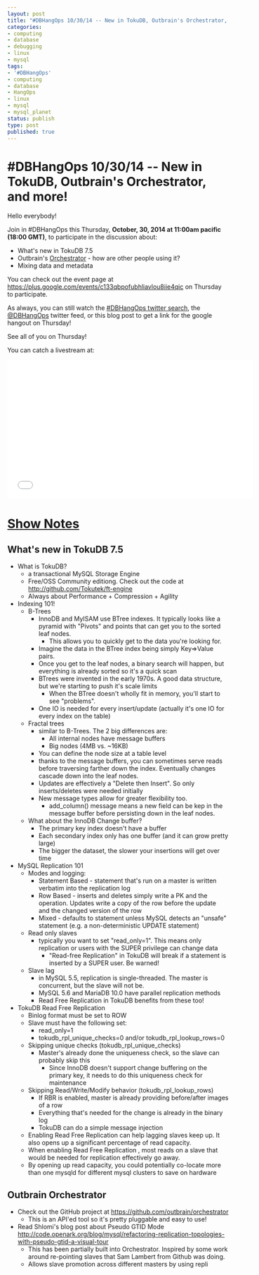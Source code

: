 ```yaml
---
layout: post
title: "#DBHangOps 10/30/14 -- New in TokuDB, Outbrain's Orchestrator, and more!"
categories:
- computing
- database
- debugging
- linux
- mysql
tags:
- '#DBHangOps'
- computing
- database
- HangOps
- linux
- mysql
- mysql_planet
status: publish
type: post
published: true
---
```

\#DBHangOps 10/30/14 -- New in TokuDB, Outbrain's Orchestrator, and more!
=========================================================

Hello everybody!

Join in \#DBHangOps this Thursday, **October, 30, 2014 at 11:00am pacific (18:00 GMT)**, to participate in the discussion about:

* What's new in TokuDB 7.5
* Outbrain's [Orchestrator](https://github.com/outbrain/orchestrator) - how are other people using it?
* Mixing data and metadata

You can check out the event page at https://plus.google.com/events/c133qbpofubhliavlou8iie4qic on Thursday to participate.

As always, you can still watch the [\#DBHangOps twitter search](https://twitter.com/search/realtime?q=%23DBHangOps), the [@DBHangOps](https://twitter.com/dbhangops) twitter feed, or this blog post to get a link for the google hangout on Thursday!

See all of you on Thursday!

You can catch a livestream at:

<iframe width="560" height="315" src="//www.youtube.com/embed/fMCN4c3u45A" frameborder="0" allowfullscreen></iframe>


<a href="#show-notes">Show Notes</a>
==========
## What's new in TokuDB 7.5
* What is TokuDB?
	* a transactional MySQL Storage Engine
	* Free/OSS Community editiong. Check out the code at http://github.com/Tokutek/ft-engine
	* Always about Performance + Compression + Agility
* Indexing 101!
	* B-Trees
		* InnoDB and MyISAM use BTree indexes.  It typically looks like a pyramid with "Pivots" and points that can get you to the sorted leaf nodes.
			* This allows you to quickly get to the data you're looking for.
		* Imagine the data in the BTree index being simply Key=\>Value pairs.
		* Once you get to the leaf nodes, a binary search will happen, but everything is already sorted so it's a quick scan
		* BTrees were invented in the early 1970s.  A good data structure, but we're starting to push it's scale limits
			* When the BTree doesn't wholly fit in memory, you'll start to see "problems".
		* One IO is needed for every insert/update (actually it's one IO for every index on the table)
	* Fractal trees
		* similar to B-Trees.  The 2 big differences are:
			* All internal nodes have message buffers
			* Big nodes (4MB vs. ~16KB)
		* You can define the node size at a table level
		* thanks to the message buffers, you can sometimes serve reads before traversing farther down the index.  Eventually changes cascade down into the leaf nodes.
		* Updates are effectively a "Delete then Insert". So only inserts/deletes were needed initially
		* New message types allow for greater flexibility too.
			* add_column() message means a new field can be kep in the message buffer before persisting down in the leaf nodes.
	* What about the InnoDB Change buffer?
		* The primary key index doesn't have a buffer
		* Each secondary index only has one buffer (and it can grow pretty large)
		* The bigger the dataset, the slower your insertions will get over time
* MySQL Replication 101
	* Modes and logging:
		* Statement Based - statement that's run on a master is written verbatim into the replication log
		* Row Based - inserts and deletes simply write a PK and the operation.  Updates write a copy of the row before the update and the changed version of the row
		* Mixed - defaults to statement unless MySQL detects an "unsafe" statement (e.g. a non-deterministic UPDATE statement)
	* Read only slaves
		* typically you want to set "read_only=1".  This means only replication or users with the SUPER privilege can change data
			* "Read-free Replication" in TokuDB will break if a statement is inserted by a SUPER user. Be warned!
	* Slave lag
		* in MySQL 5.5, replication is single-threaded.  The master is concurrent, but the slave will not be.
		* MySQL 5.6 and MariaDB 10.0 have parallel replication methods
		* Read Free Replication in TokuDB benefits from these too!
* TokuDB Read Free Replication
	* Binlog format must be set to ROW
	* Slave must have the following set:
		* read_only=1
		* tokudb_rpl_unique_checks=0 and/or tokudb_rpl_lookup_rows=0
	* Skipping unique checks (tokudb\_rpl\_unique\_checks)
		* Master's already done the uniqueness check, so the slave can probably skip this
			* Since InnoDB doesn't support change buffering on the primary key, it needs to do this uniqueness check for maintenance
	* Skipping Read/Write/Modify behavior (tokudb\_rpl\_lookup\_rows)
		* If RBR is enabled, master is already providing before/after images of a row
		* Everything that's needed for the change is already in the binary log
		* TokuDB can do a simple message injection
	* Enabling Read Free Replication can help lagging slaves keep up.  It also opens up a significant percentage of read capacity.
	* When enabling Read Free Replication , most reads on a slave that would be needed for replication effectively go away.
	* By opening up read capacity, you could potentially co-locate more than one mysqld for different mysql clusters to save on hardware
	
## Outbrain Orchestrator
* Check out the GitHub project at https://github.com/outbrain/orchestrator
	* This is an API'ed tool so it's pretty pluggable and easy to use!
* Read Shlomi's blog post about Pseudo GTID Mode http://code.openark.org/blog/mysql/refactoring-replication-topologies-with-pseudo-gtid-a-visual-tour
	* This has been partially built into Orchestrator.  Inspired by some work around re-pointing slaves that Sam Lambert from Github was doing.
	* Allows slave promotion across different masters by using repli

